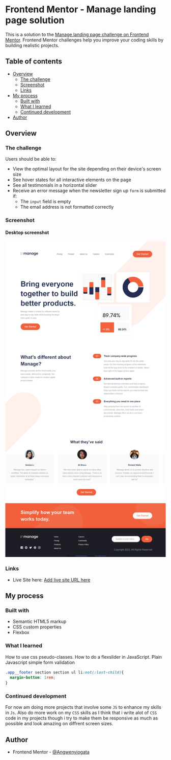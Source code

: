 # Frontend Mentor - Manage landing page solution

This is a solution to the [Manage landing page challenge on Frontend Mentor](https://www.frontendmentor.io/challenges/manage-landing-page-SLXqC6P5). Frontend Mentor challenges help you improve your coding skills by building realistic projects.

## Table of contents

- [Overview](#overview)
  - [The challenge](#the-challenge)
  - [Screenshot](#screenshot)
  - [Links](#links)
- [My process](#my-process)
  - [Built with](#built-with)
  - [What I learned](#what-i-learned)
  - [Continued development](#continued-development)
- [Author](#author)

## Overview

### The challenge

Users should be able to:

- View the optimal layout for the site depending on their device's screen size
- See hover states for all interactive elements on the page
- See all testimonials in a horizontal slider
- Receive an error message when the newsletter sign up `form` is submitted if:
  - The `input` field is empty
  - The email address is not formatted correctly

### Screenshot

#### Desktop screenshot

![screenshot for desktop](./desktop.jpeg)

### Links

- Live Site here: [Add live site URL here](https://your-live-site-url.com)

## My process

### Built with

- Semantic HTML5 markup
- CSS custom properties
- Flexbox

### What I learned

How to use css pseudo-classes.
How to do a flexslider in JavaScript.
Plain Javascript simple form validation

```css
.app__footer section section ul li:not(:last-child){
  margin-bottom: 1rem;
}
```

### Continued development

For now am doing more projects that involve some `JS` to enhance my skills in `Js`. Also do more work on my `CSS` skills as I think that i write alot of `CSS` code in my projects though i try to make them be responsive as much as possible and look amazing on diffrent screen sizes.

## Author

- Frontend Mentor - [@Angwenyiogata](https://www.frontendmentor.io/profile/Angwenyiogata)
